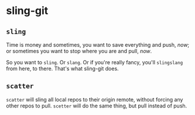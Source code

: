 sling-git
=========

`sling`
------
Time is money and sometimes, you want to save everything and push,
_now_; or sometimes you want to stop where you are and pull,
_now_.

So you want to `sling`. Or `slang`. Or if you're really fancy,
you'll `slingslang` from here, to there. That's what sling-git
does.

`scatter`
-------
`scatter` will sling all local repos to their origin remote,
without forcing any other repos to pull. `scetter` will do the
same thing, but pull instead of push.
